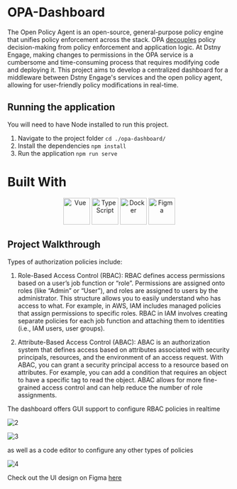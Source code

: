 # OPA-Dashboard

The Open Policy Agent is an open-source, general-purpose policy engine that unifies policy enforcement across the stack. OPA [decouples](https://www.openpolicyagent.org/docs/latest/philosophy#policy-decoupling) policy decision-making from policy enforcement and application logic. At Dstny Engage, making changes to permissions in the OPA service is a cumbersome and time-consuming process that requires modifying code and deploying it. This project aims to develop a centralized dashboard for a middleware between Dstny Engage's services and the open policy agent, allowing for user-friendly policy modifications in real-time.

## Running the application
You will need to have Node installed to run this project.
1. Navigate to the project folder
` cd ./opa-dashboard/ `
2. Install the dependencies
` npm install `
3. Run the application
` npm run serve `

# Built With

<div align="center">

<img src="https://upload.wikimedia.org/wikipedia/commons/9/95/Vue.js_Logo_2.svg" alt="Vue" style="height: 60px">

<img src="https://upload.wikimedia.org/wikipedia/commons/4/4c/Typescript_logo_2020.svg" alt="TypeScript" style="height: 60px">

<img src="https://upload.wikimedia.org/wikipedia/en/f/f4/Docker_logo.svg" alt="Docker" style="height: 60px">

<img src="https://upload.wikimedia.org/wikipedia/commons/3/33/Figma-logo.svg" alt="Figma" style="height: 60px">

</div>

## Project Walkthrough

Types of authorization policies include:

1. Role-Based Access Control (RBAC): RBAC defines access permissions based on a user’s job function or “role”. Permissions are assigned onto roles (like “Admin” or “User”), and roles are assigned to users by the administrator. This structure allows you to easily understand who has access to what. For example, in AWS, IAM includes managed policies that assign permissions to specific roles. RBAC in IAM involves creating separate policies for each job function and attaching them to identities (i.e., IAM users, user groups).

2. Attribute-Based Access Control (ABAC): ABAC is an authorization system that defines access based on attributes associated with security principals, resources, and the environment of an access request. With ABAC, you can grant a security principal access to a resource based on attributes. For example, you can add a condition that requires an object to have a specific tag to read the object. ABAC allows for more fine-grained access control and can help reduce the number of role assignments.

The dashboard offers GUI support to configure RBAC policies in realtime

![2](https://github.com/tactful-ai/OPA-Dashboard/assets/65499354/a5690a96-d5c7-40c7-abe8-01aac133bb5b)

![3](https://github.com/tactful-ai/OPA-Dashboard/assets/65499354/c3ec8bd4-95f5-4162-a8d4-fb0569cac428)

as well as a code editor to configure any other types of policies

![4](https://github.com/tactful-ai/OPA-Dashboard/assets/65499354/eeb3f7da-436e-4d78-a714-2b747a47cdc2)

Check out the UI design on Figma [here](https://www.figma.com/file/xWXPTFcimavtrVtYV1dLF5/OPA-Dashboard?type=design&node-id=8-540&mode=design&t=GOkYiRAAgWVTQvOR-0)

